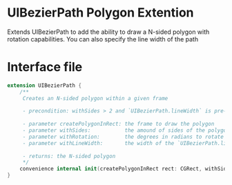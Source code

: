 # UIBezierPath Polygon Extention
Extends UIBezierPath to add the ability to draw a N-sided polygon with rotation capabilities. You can also specify the line width of the path

# Interface file
```Swift
extension UIBezierPath {
    /**
     Creates an N-sided polygon within a given frame
     
     - precondition: withSides > 2 and `UIBezierPath.lineWidth` is pre-defined
     
     - parameter createPolygonInRect: the frame to draw the polygon
     - parameter withSides:           the amound of sides of the polygon. Must be greater than 2.
     - parameter withRotation:        the degrees in radians to rotate the polygon
     - parameter withLineWidth:       the width of the `UIBezierPath.lineWidth` to adjust of drawn edges
     
     - returns: the N-sided polygon
     */
    convenience internal init(createPolygonInRect rect: CGRect, withSides sides: UInt = default, withRotation rotation: CGFloat? = default, withLineWidth width: CGFloat = default)
}

```
